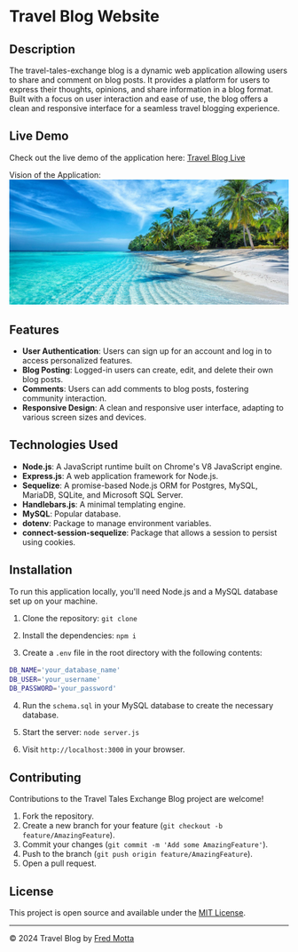 # Travel Blog Website

## Description

The travel-tales-exchange blog is a dynamic web application allowing users to share and comment on blog posts. It provides a platform for users to express their thoughts, opinions, and share information in a blog format. Built with a focus on user interaction and ease of use, the blog offers a clean and responsive interface for a seamless travel blogging experience.

## Live Demo

Check out the live demo of the application here: [Travel Blog Live](https://travel-tales-exchange-50aa2535b133.herokuapp.com/login)

Vision of the Application: ![Screenshot](public/img/clear-water-beaches-florida-2048x917.jpg)

## Features

- **User Authentication**: Users can sign up for an account and log in to access personalized features.
- **Blog Posting**: Logged-in users can create, edit, and delete their own blog posts.
- **Comments**: Users can add comments to blog posts, fostering community interaction.
- **Responsive Design**: A clean and responsive user interface, adapting to various screen sizes and devices.

## Technologies Used

- **Node.js**: A JavaScript runtime built on Chrome's V8 JavaScript engine.
- **Express.js**: A web application framework for Node.js.
- **Sequelize**: A promise-based Node.js ORM for Postgres, MySQL, MariaDB, SQLite, and Microsoft SQL Server.
- **Handlebars.js**: A minimal templating engine.
- **MySQL**: Popular database.
- **dotenv**: Package to manage environment variables.
- **connect-session-sequelize**: Package that allows a session to persist using cookies.

## Installation

To run this application locally, you'll need Node.js and a MySQL database set up on your machine.

1. Clone the repository: ```git clone```

2. Install the dependencies: ```npm i```

3. Create a `.env` file in the root directory with the following contents:
```bash
DB_NAME='your_database_name'
DB_USER='your_username'
DB_PASSWORD='your_password'
```
4. Run the ```schema.sql``` in your MySQL database to create the necessary database.

5. Start the server: ```node server.js```

6. Visit ```http://localhost:3000``` in your browser.

## Contributing

Contributions to the Travel Tales Exchange Blog project are welcome!

1. Fork the repository.
2. Create a new branch for your feature (```git checkout -b feature/AmazingFeature```).
3. Commit your changes (```git commit -m 'Add some AmazingFeature'```).
4. Push to the branch (```git push origin feature/AmazingFeature```).
5. Open a pull request.


## License

This project is open source and available under the [MIT License](LICENSE).

---

© 2024 Travel Blog by [Fred Motta](https://github.com/fredm23579)
